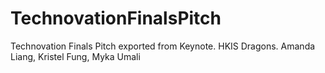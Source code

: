 # TechnovationFinalsPitch
Technovation Finals Pitch exported from Keynote.
HKIS Dragons. 
Amanda Liang, Kristel Fung, Myka Umali
